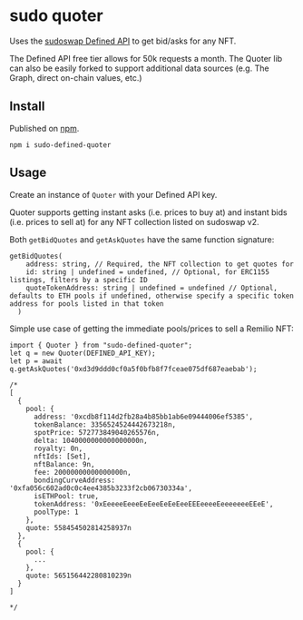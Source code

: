 # sudo quoter

Uses the [sudoswap Defined API](https://docs.defined.fi/reference/sudoswap-quickstart) to get bid/asks for any NFT.

The Defined API free tier allows for 50k requests a month. The Quoter lib can also be easily forked to support additional data sources (e.g. The Graph, direct on-chain values, etc.)

## Install

Published on [npm](https://www.npmjs.com/package/sudo-defined-quoter).

```
npm i sudo-defined-quoter
```


## Usage

Create an instance of `Quoter` with your Defined API key. 

Quoter supports getting instant asks (i.e. prices to buy at) and instant bids (i.e. prices to sell at) for any NFT collection listed on sudoswap v2.

Both `getBidQuotes` and `getAskQuotes` have the same function signature:

```
getBidQuotes(
    address: string, // Required, the NFT collection to get quotes for
    id: string | undefined = undefined, // Optional, for ERC1155 listings, filters by a specific ID
    quoteTokenAddress: string | undefined = undefined // Optional, defaults to ETH pools if undefined, otherwise specify a specific token address for pools listed in that token
  ) 
```

Simple use case of getting the immediate pools/prices to sell a Remilio NFT:

```
import { Quoter } from "sudo-defined-quoter";
let q = new Quoter(DEFINED_API_KEY);
let p = await q.getAskQuotes('0xd3d9ddd0cf0a5f0bfb8f7fceae075df687eaebab');

/*
[
  {
    pool: {
      address: '0xcdb8f114d2fb28a4b85bb1ab6e09444006ef5385',
      tokenBalance: 3356524524442673218n,
      spotPrice: 572773849040265576n,
      delta: 1040000000000000000n,
      royalty: 0n,
      nftIds: [Set],
      nftBalance: 9n,
      fee: 20000000000000000n,
      bondingCurveAddress: '0xfa056c602ad0c0c4ee4385b3233f2cb06730334a',
      isETHPool: true,
      tokenAddress: '0xEeeeeEeeeEeEeeEeEeEeeEEEeeeeEeeeeeeeEEeE',
      poolType: 1
    },
    quote: 558454502814258937n
  },
  {
    pool: {
      ...
    },
    quote: 565156442280810239n
  }
]

*/
```